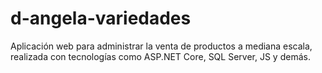 # d-angela-variedades
Aplicación web para administrar la venta de productos a mediana escala, realizada con tecnologías como ASP.NET Core, SQL Server, JS y demás.
